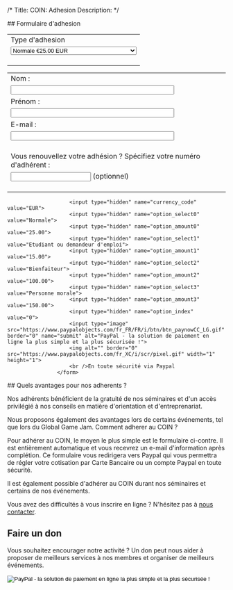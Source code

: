 /*
Title: COIN: Adhesion
Description:
*/
<div id="leftcontent" markdown=1>
## Formulaire d'adhesion
					<form action="https://www.paypal.com/cgi-bin/webscr" onsubmit="return validateForm()" method="post" name="myPayPal">
						<input type="hidden" name="cmd" value="_xclick">
						<input type="hidden" name="business" value="web-account@extra-coin.fr">
						<input type="hidden" name="lc" value="FR">
						<input type="hidden" name="item_name" value="Cotisation annuelle COIN">
						<input type="hidden" name="button_subtype" value="services">
						<input type="hidden" name="no_note" value="0">
						<input type="hidden" name="currency_code" value="EUR">
						<input type="hidden" name="tax_rate" value="0.000">
						<input type="hidden" name="shipping" value="0.00">
						<input type="hidden" name="notify_url" value="http://extra-coin.org/ipn.php">
						<input type="hidden" name="bn" value="PP-BuyNowBF:btn_paynowCC_LG.gif:NonHostedGuest">
						<table>
						<tr><td><input type="hidden" name="on0" value="Type d'adhesion">Type d'adhesion</td></tr><tr><td><select name="os0" onchange="onTypeAdhesionChange()">
							<option value="Normale">Normale €25.00 EUR</option>
							<option value="Etudiant ou demandeur d'emploi">Etudiant ou demandeur d'emploi €15.00 EUR</option>
							<option value="Bienfaiteur">Bienfaiteur €100.00 EUR</option>
							<option value="Personne morale">Personne morale €150.00 EUR</option>
						</select><br /><br /></td></tr>
						</table>
						<div id="bienDiv" style="display:none;">
						<p>Les membres bienfaiteurs sont des membres comme les autres. En choisissant ce type de cotisation, vous nous aidez à faire de COIN un réseau plus solide.</p>
						</div>
						<div id="adminDiv" style="display:none;">
						<p>Une adhésion en tant que personne morale donne la qualité de membre à un maximum de 10 de vos employés. Les informations détaillées vous seront transmises par e-mail à validation de la cotisation.</p>
						<p>Adhérer en tant que personne morale n'est pas considéré comme un sponsoring.</p>
						<table>
						<tr><td><input type="hidden" name="on5" value="Raison sociale">Raison sociale :</td></tr><tr><td><input type="text" name="os5" maxlength="200" size="44"></td></tr>
						<tr><td>Adresse :</td></tr><tr><td><input type="text" name="address1" maxlength="200" size="44"></td></tr>
						<tr><td>Complément d'adresse :</td></tr><tr><td><input type="text" name="address2" maxlength="200" size="44"></td></tr>
						<tr><td>Code postal :</td></tr><tr><td><input type="text" name="zip" maxlength="200" size="44"></td></tr>
						<tr><td>Ville :</td></tr><tr><td><input type="text" name="city" maxlength="200" size="44"><br /><br /></td></tr>
						<tr><td><b>Contact administratif :</b></td></tr>
						</table>
						</div>
						<table>
						<tr><td><input type="hidden" name="on1" value="Nom">Nom :</td></tr><tr><td><input type="text" name="os1" maxlength="200" size="44"></td></tr>
						<tr><td><input type="hidden" name="on2" value="Prénom">Prénom :</td></tr><tr><td><input type="text" name="os2" maxlength="200" size="44"></td></tr>
						<tr><td><input type="hidden" name="on3" value="E-mail">E-mail :</td></tr><tr><td><input type="text" name="os3" maxlength="200" size="44"></td></tr>
						<tr><td><br /><input type="hidden" name="on4" value="Numéro adhérent">Vous renouvellez votre adhésion ? Spécifiez votre numéro d'adhérent :</td></tr><tr><td><input type="text" name="os4" maxlength="200"> (optionnel)<br /><br /></td></tr>
						</table>

						<input type="hidden" name="currency_code" value="EUR">
						<input type="hidden" name="option_select0" value="Normale">
						<input type="hidden" name="option_amount0" value="25.00">
						<input type="hidden" name="option_select1" value="Etudiant ou demandeur d'emploi">
						<input type="hidden" name="option_amount1" value="15.00">
						<input type="hidden" name="option_select2" value="Bienfaiteur">
						<input type="hidden" name="option_amount2" value="100.00">
						<input type="hidden" name="option_select3" value="Personne morale">
						<input type="hidden" name="option_amount3" value="150.00">
						<input type="hidden" name="option_index" value="0">
						<input type="image" src="https://www.paypalobjects.com/fr_FR/FR/i/btn/btn_paynowCC_LG.gif" border="0" name="submit" alt="PayPal - la solution de paiement en ligne la plus simple et la plus sécurisée !">
						<img alt="" border="0" src="https://www.paypalobjects.com/fr_XC/i/scr/pixel.gif" width="1" height="1">
						<br />En toute sécurité via Paypal
					</form>
</div><div id="rightcontent" markdown=1>
## Quels avantages pour nos adherents ?

Nos adhérents bénéficient de la gratuité de nos séminaires et d'un accès privilégié à nos conseils en matière d'orientation et d'entreprenariat.

Nous proposons également des avantages lors de certains événements, tel que lors du Global Game Jam.
Comment adherer au COIN ?

Pour adhérer au COIN, le moyen le plus simple est le formulaire ci-contre. Il est entièrement automatique et vous recevrez un e-mail d'information après complétion.
Ce formulaire vous redirigera vers Paypal qui vous permettra de régler votre cotisation par Carte Bancaire ou un compte Paypal en toute sécurité.

Il est également possible d'adhérer au COIN durant nos séminaires et certains de nos événements.

Vous avez des difficultés à vous inscrire en ligne ? N'hésitez pas à <a href="mailto:contact@extra-coin.org" rel="nofollow" onclick="this.href='mailto:' + 'contact' + '@' + 'extra-coin.org'">nous contacter</a>.


## Faire un don

Vous souhaitez encourager notre activité ? Un don peut nous aider à proposer de meilleurs services à nos membres et organiser de meilleurs événements.
<form action="https://www.paypal.com/cgi-bin/webscr" method="post">
					<input type="hidden" name="cmd" value="_donations">
					<input type="hidden" name="business" value="web-account@extra-coin.fr">
					<input type="hidden" name="lc" value="FR">
					<input type="hidden" name="item_name" value="Don">
					<input type="hidden" name="no_note" value="0">
					<input type="hidden" name="currency_code" value="EUR">
					<input type="hidden" name="notify_url" value="http://extra-coin.org/ipn.php">
					<input type="hidden" name="bn" value="PP-DonationsBF:btn_donate_SM.gif:NonHostedGuest">
					<input type="image" src="https://www.paypalobjects.com/fr_FR/FR/i/btn/btn_donate_SM.gif" border="0" name="submit" alt="PayPal - la solution de paiement en ligne la plus simple et la plus sécurisée !">
					<img alt="" border="0" src="https://www.paypalobjects.com/fr_FR/i/scr/pixel.gif" width="1" height="1">
					</form>
</div>
